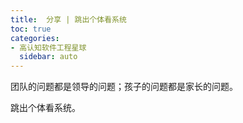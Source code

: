 ```yaml
---
title:  分享 | 跳出个体看系统
toc: true
categories:
- 高认知软件工程星球
  sidebar: auto
---
```


团队的问题都是领导的问题；孩子的问题都是家长的问题。

跳出个体看系统。
